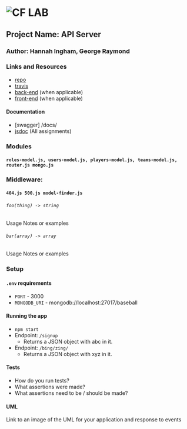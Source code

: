 ![CF](http://i.imgur.com/7v5ASc8.png) LAB
=================================================

## Project Name: API Server

### Author: Hannah Ingham, George Raymond

### Links and Resources
* [repo](http://xyz.com)
* [travis](http://xyz.com)
* [back-end](http://xyz.com) (when applicable)
* [front-end](http://xyz.com) (when applicable)

#### Documentation
* [swagger] /docs/
* [jsdoc](http://xyz.com) (All assignments)

### Modules
#### `roles-model.js, users-model.js, players-model.js, teams-model.js, router.js mongo.js`
### Middleware: 
#### `404.js 500.js model-finder.js`

###### `foo(thing) -> string`
Usage Notes or examples

###### `bar(array) -> array`
Usage Notes or examples

### Setup
#### `.env` requirements
* `PORT` - 3000
* `MONGODB_URI` - mongodb://localhost:27017/baseball

#### Running the app
* `npm start`
* Endpoint: `/signup`
  * Returns a JSON object with abc in it.
* Endpoint: `/bing/zing/`
  * Returns a JSON object with xyz in it.
  
#### Tests
* How do you run tests?
* What assertions were made?
* What assertions need to be / should be made?

#### UML
Link to an image of the UML for your application and response to events
